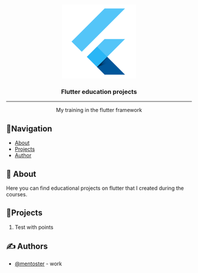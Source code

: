 <p align="center">
  <a href="" rel="noopener">
 <img width=200px height=200px src="assets\images\flutter logo.png" alt="Project logo"></a>
</p>

<h3 align="center">Flutter education projects</h3>

---

<p align="center">
 My training in the flutter framework
</p>

## 🧭Navigation

* [About](#about)
* [Projects](#List_of_projects)
* [Author](#author)

## 🧐 About <a name = "about"></a>

Here you can find educational projects on flutter that I created during the courses.

## 📝Projects <a name = "List_of_projects"></a>

1. Test with points

##

## ✍️ Authors <a name = "authors"></a>

* [@mentoster](https://github.com/mentoster) -  work
